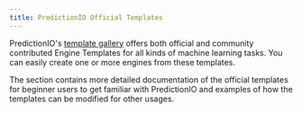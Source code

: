 ```yaml
---
title: PredictionIO Official Templates
---
```


<!--
Licensed to the Apache Software Foundation (ASF) under one or more
contributor license agreements.  See the NOTICE file distributed with
this work for additional information regarding copyright ownership.
The ASF licenses this file to You under the Apache License, Version 2.0
(the "License"); you may not use this file except in compliance with
the License.  You may obtain a copy of the License at

    http://www.apache.org/licenses/LICENSE-2.0

Unless required by applicable law or agreed to in writing, software
distributed under the License is distributed on an "AS IS" BASIS,
WITHOUT WARRANTIES OR CONDITIONS OF ANY KIND, either express or implied.
See the License for the specific language governing permissions and
limitations under the License.
-->

PredictionIO's [template gallery](/gallery/template-gallery) offers both
official and community contributed Engine Templates for all kinds of machine
learning tasks. You can easily create one or more engines from these templates.

The section contains more detailed documentation of the official templates for
beginner users to get familiar with PredictionIO and examples of how the
templates can be modified for other usages.
